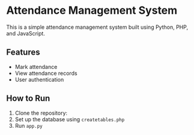 # Attendance Management System
This is a simple attendance management system built using Python, PHP, and JavaScript.

## Features
- Mark attendance
- View attendance records
- User authentication

## How to Run
1. Clone the repository:
2. Set up the database using `createtables.php`
3. Run `app.py`
